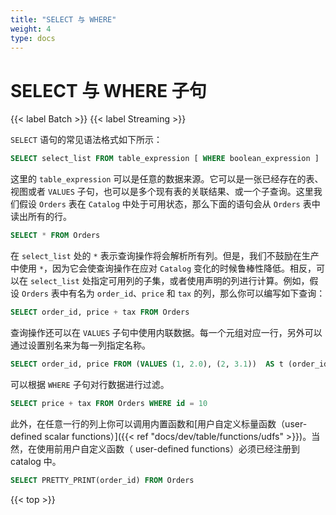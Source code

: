 ```yaml
---
title: "SELECT 与 WHERE"
weight: 4
type: docs
---
```

<!--
Licensed to the Apache Software Foundation (ASF) under one
or more contributor license agreements.  See the NOTICE file
distributed with this work for additional information
regarding copyright ownership.  The ASF licenses this file
to you under the Apache License, Version 2.0 (the
"License"); you may not use this file except in compliance
with the License.  You may obtain a copy of the License at

  http://www.apache.org/licenses/LICENSE-2.0

Unless required by applicable law or agreed to in writing,
software distributed under the License is distributed on an
"AS IS" BASIS, WITHOUT WARRANTIES OR CONDITIONS OF ANY
KIND, either express or implied.  See the License for the
specific language governing permissions and limitations
under the License.
-->

# SELECT 与 WHERE 子句

{{< label Batch >}} {{< label Streaming >}}

`SELECT` 语句的常见语法格式如下所示：

```sql
SELECT select_list FROM table_expression [ WHERE boolean_expression ]
```

这里的 `table_expression` 可以是任意的数据来源。它可以是一张已经存在的表、视图或者 `VALUES` 子句，也可以是多个现有表的关联结果、或一个子查询。这里我们假设 `Orders` 表在 `Catalog` 中处于可用状态，那么下面的语句会从 `Orders` 表中读出所有的行。

```sql
SELECT * FROM Orders
```

在 `select_list` 处的 `*` 表示查询操作将会解析所有列。但是，我们不鼓励在生产中使用 `*`，因为它会使查询操作在应对 `Catalog` 变化的时候鲁棒性降低。相反，可以在 `select_list` 处指定可用列的子集，或者使用声明的列进行计算。例如，假设 `Orders` 表中有名为 `order_id`、`price` 和 `tax` 的列，那么你可以编写如下查询：

```sql
SELECT order_id, price + tax FROM Orders
```

查询操作还可以在 `VALUES` 子句中使用内联数据。每一个元组对应一行，另外可以通过设置别名来为每一列指定名称。

```sql
SELECT order_id, price FROM (VALUES (1, 2.0), (2, 3.1))  AS t (order_id, price)
```

可以根据 `WHERE` 子句对行数据进行过滤。

```sql
SELECT price + tax FROM Orders WHERE id = 10
```

此外，在任意一行的列上你可以调用内置函数和[用户自定义标量函数（user-defined scalar functions）]({{< ref "docs/dev/table/functions/udfs" >}})。当然，在使用前用户自定义函数（ user-defined functions）必须已经注册到 catalog 中。

```sql
SELECT PRETTY_PRINT(order_id) FROM Orders
```

{{< top >}}
